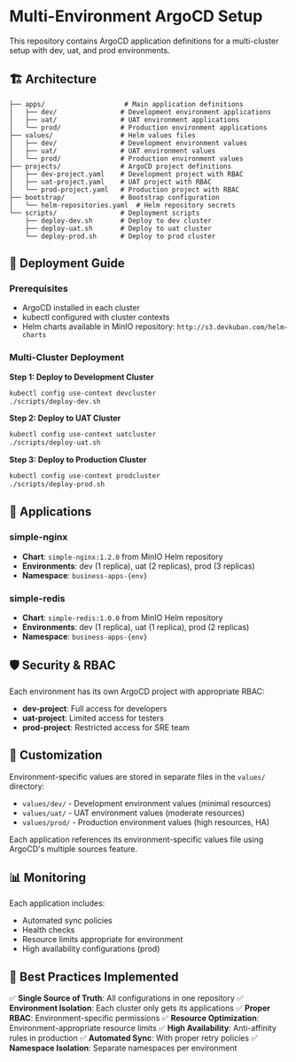 # Multi-Environment ArgoCD Setup

This repository contains ArgoCD application definitions for a multi-cluster setup with dev, uat, and prod environments.

## 🏗️ Architecture

```
├── apps/                    # Main application definitions
│   ├── dev/                # Development environment applications
│   ├── uat/                # UAT environment applications  
│   └── prod/               # Production environment applications
├── values/                 # Helm values files
│   ├── dev/                # Development environment values
│   ├── uat/                # UAT environment values
│   └── prod/               # Production environment values
├── projects/               # ArgoCD project definitions
│   ├── dev-project.yaml    # Development project with RBAC
│   ├── uat-project.yaml    # UAT project with RBAC
│   └── prod-project.yaml   # Production project with RBAC
├── bootstrap/              # Bootstrap configuration
│   └── helm-repositories.yaml  # Helm repository secrets
└── scripts/                # Deployment scripts
    ├── deploy-dev.sh       # Deploy to dev cluster
    ├── deploy-uat.sh       # Deploy to uat cluster
    └── deploy-prod.sh      # Deploy to prod cluster
```

## 🚀 Deployment Guide

### Prerequisites
- ArgoCD installed in each cluster
- kubectl configured with cluster contexts
- Helm charts available in MinIO repository: `http://s3.devkuban.com/helm-charts`

### Multi-Cluster Deployment

**Step 1: Deploy to Development Cluster**
```bash
kubectl config use-context devcluster
./scripts/deploy-dev.sh
```

**Step 2: Deploy to UAT Cluster**
```bash
kubectl config use-context uatcluster
./scripts/deploy-uat.sh
```

**Step 3: Deploy to Production Cluster**
```bash
kubectl config use-context prodcluster
./scripts/deploy-prod.sh
```

## 📱 Applications

### simple-nginx
- **Chart**: `simple-nginx:1.2.0` from MinIO Helm repository
- **Environments**: dev (1 replica), uat (2 replicas), prod (3 replicas)
- **Namespace**: `business-apps-{env}`

### simple-redis
- **Chart**: `simple-redis:1.0.0` from MinIO Helm repository
- **Environments**: dev (1 replica), uat (1 replica), prod (2 replicas)
- **Namespace**: `business-apps-{env}`

## 🛡️ Security & RBAC

Each environment has its own ArgoCD project with appropriate RBAC:

- **dev-project**: Full access for developers
- **uat-project**: Limited access for testers
- **prod-project**: Restricted access for SRE team

## 🔧 Customization

Environment-specific values are stored in separate files in the `values/` directory:

- `values/dev/` - Development environment values (minimal resources)
- `values/uat/` - UAT environment values (moderate resources)
- `values/prod/` - Production environment values (high resources, HA)

Each application references its environment-specific values file using ArgoCD's multiple sources feature.

## 📊 Monitoring

Each application includes:
- Automated sync policies
- Health checks
- Resource limits appropriate for environment
- High availability configurations (prod)

## 🎯 Best Practices Implemented

✅ **Single Source of Truth**: All configurations in one repository
✅ **Environment Isolation**: Each cluster only gets its applications
✅ **Proper RBAC**: Environment-specific permissions
✅ **Resource Optimization**: Environment-appropriate resource limits
✅ **High Availability**: Anti-affinity rules in production
✅ **Automated Sync**: With proper retry policies
✅ **Namespace Isolation**: Separate namespaces per environment
